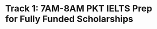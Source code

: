 # Track 1: 7AM-8AM PKT IELTS Prep for Fully Funded Scholarships

<!-- - ## Week 1

   1. [Day 1](https://www.facebook.com/iCodeguru/videos/938393287972698)
   2. Day 2 - Muharram Holiday
   3. Day 3 - Muharram Holiday
   4. [Day 4](https://www.facebook.com/iCodeguru/videos/1210809143156942)
   5. [Day 5](https://www.facebook.com/iCodeguru/videos/1162268804891079) -->

<!-- - ## Week 2

   1. [Day 1]()
   2. [Day 2]()
   3. [Day 3]()
   4. [Day 4]()
   5. [Day 5]() -->

<!-- - ## Week 

   1. [Day 1]()
   2. [Day 2]()
   3. [Day 3]()
   4. [Day 4]()
   5. [Day 5]() -->
